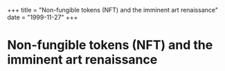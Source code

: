 +++
title = "Non-fungible tokens (NFT) and the imminent art renaissance"
date = "1999-11-27"
+++

# Non-fungible tokens (NFT) and the imminent art renaissance

<br><br><br>

<nft-card contractAddress="0x495f947276749ce646f68ac8c248420045cb7b5e" tokenId="21217790705324758101175761062786421039733409879261131814667265900889811976193"> </nft-card> <script src="https://unpkg.com/embeddable-nfts/dist/nft-card.min.js"></script>